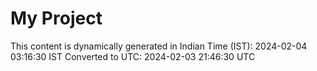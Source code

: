 # My Project

This content is dynamically generated in Indian Time (IST): 2024-02-04 03:16:30 IST
Converted to UTC: 2024-02-03 21:46:30 UTC

